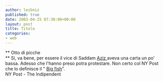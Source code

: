 ```yaml
---
author: leibniz
published: true
date: 2003-04-25 07:30:00+00:00
layout: post
title: Titolo
categories:
- web
---
```


   ** Otto di picche   
** Si, va bene, per essere il vice di Saddam  [   Aziz ](http://news.independent.co.uk/world/middle_east/story.jsp?story=400184)aveva una carta un po' bassa. Adesso che l'hanno preso potra protestare. Non certo col NY Post che lo definisce il " [   Big fish](http://www.nypost.com/news/worldnews/57014.htm)".   
  NY Post - The Indipendent

